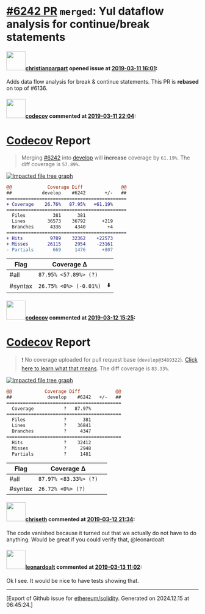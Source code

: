 # [\#6242 PR](https://github.com/ethereum/solidity/pull/6242) `merged`: Yul dataflow analysis for continue/break statements

#### <img src="https://avatars.githubusercontent.com/u/56763?u=373e0766d5c45bef8c7c7fc5ed48394935772065&v=4" width="50">[christianparpart](https://github.com/christianparpart) opened issue at [2019-03-11 16:01](https://github.com/ethereum/solidity/pull/6242):

Adds data flow analysis for break & continue statements. This PR is **rebased** on top of #6136.

#### <img src="https://avatars.githubusercontent.com/in/254?v=4" width="50">[codecov](https://github.com/apps/codecov) commented at [2019-03-11 22:04](https://github.com/ethereum/solidity/pull/6242#issuecomment-471754989):

# [Codecov](https://codecov.io/gh/ethereum/solidity/pull/6242?src=pr&el=h1) Report
> Merging [#6242](https://codecov.io/gh/ethereum/solidity/pull/6242?src=pr&el=desc) into [develop](https://codecov.io/gh/ethereum/solidity/commit/cfefa2c1d1ff68ded8124e5115a2228496788514?src=pr&el=desc) will **increase** coverage by `61.19%`.
> The diff coverage is `57.89%`.

[![Impacted file tree graph](https://codecov.io/gh/ethereum/solidity/pull/6242/graphs/tree.svg?width=650&token=87PGzVEwU0&height=150&src=pr)](https://codecov.io/gh/ethereum/solidity/pull/6242?src=pr&el=tree)

```diff
@@             Coverage Diff              @@
##           develop    #6242       +/-   ##
============================================
+ Coverage    26.76%   87.95%   +61.19%     
============================================
  Files          381      381               
  Lines        36573    36792      +219     
  Branches      4336     4340        +4     
============================================
+ Hits          9789    32362    +22573     
+ Misses       26115     2954    -23161     
- Partials       669     1476      +807
```

| Flag | Coverage Δ | |
|---|---|---|
| #all | `87.95% <57.89%> (?)` | |
| #syntax | `26.75% <0%> (-0.01%)` | :arrow_down: |

#### <img src="https://avatars.githubusercontent.com/in/254?v=4" width="50">[codecov](https://github.com/apps/codecov) commented at [2019-03-12 15:25](https://github.com/ethereum/solidity/pull/6242#issuecomment-472047570):

# [Codecov](https://codecov.io/gh/ethereum/solidity/pull/6242?src=pr&el=h1) Report
> :exclamation: No coverage uploaded for pull request base (`develop@3489322`). [Click here to learn what that means](https://docs.codecov.io/docs/error-reference#section-missing-base-commit).
> The diff coverage is `83.33%`.

[![Impacted file tree graph](https://codecov.io/gh/ethereum/solidity/pull/6242/graphs/tree.svg?width=650&token=87PGzVEwU0&height=150&src=pr)](https://codecov.io/gh/ethereum/solidity/pull/6242?src=pr&el=tree)

```diff
@@            Coverage Diff             @@
##             develop    #6242   +/-   ##
==========================================
  Coverage           ?   87.97%           
==========================================
  Files              ?      381           
  Lines              ?    36841           
  Branches           ?     4347           
==========================================
  Hits               ?    32412           
  Misses             ?     2948           
  Partials           ?     1481
```

| Flag | Coverage Δ | |
|---|---|---|
| #all | `87.97% <83.33%> (?)` | |
| #syntax | `26.72% <0%> (?)` | |

#### <img src="https://avatars.githubusercontent.com/u/9073706?v=4" width="50">[chriseth](https://github.com/chriseth) commented at [2019-03-12 21:34](https://github.com/ethereum/solidity/pull/6242#issuecomment-472190489):

The code vanished because it turned out that we actually do not have to do anything. Would be great if you could verify that, @leonardoalt

#### <img src="https://avatars.githubusercontent.com/u/504195?u=ce2facd14af9fd474ebff49f0d44891f56f7500f&v=4" width="50">[leonardoalt](https://github.com/leonardoalt) commented at [2019-03-13 11:02](https://github.com/ethereum/solidity/pull/6242#issuecomment-472376983):

Ok I see. It would be nice to have tests showing that.


-------------------------------------------------------------------------------



[Export of Github issue for [ethereum/solidity](https://github.com/ethereum/solidity). Generated on 2024.12.15 at 06:45:24.]
